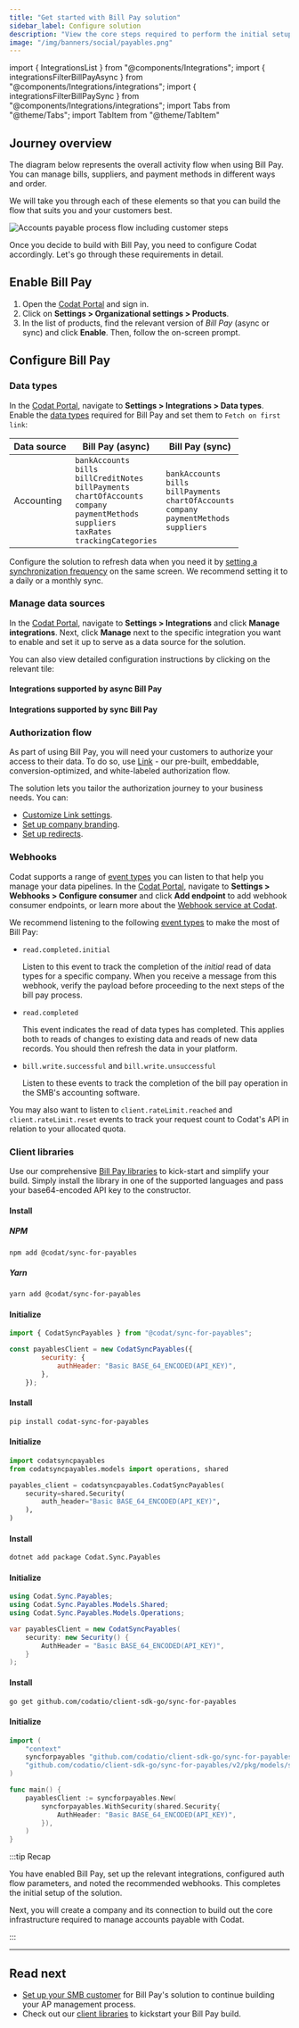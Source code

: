 ```yaml
---
title: "Get started with Bill Pay solution"
sidebar_label: Configure solution
description: "View the core steps required to perform the initial setup for the Bill Pay solution"
image: "/img/banners/social/payables.png"
---
```


import { IntegrationsList } from "@components/Integrations";
import { integrationsFilterBillPayAsync } from "@components/Integrations/integrations";
import { integrationsFilterBillPaySync } from "@components/Integrations/integrations";
import Tabs from "@theme/Tabs";
import TabItem from "@theme/TabItem"

## Journey overview

The diagram below represents the overall activity flow when using Bill Pay. You can manage bills, suppliers, and payment methods in different ways and order. 

We will take you through each of these elements so that you can build the flow that suits you and your customers best.

![Accounts payable process flow including customer steps](/img/payables/payables-process-flow.png)

Once you decide to build with Bill Pay, you need to configure Codat accordingly. Let's go through these requirements in detail.

## Enable Bill Pay

1. Open the <a href="https://app.codat.io" target="_blank">Codat Portal</a> and sign in.
2. Click on **Settings > Organizational settings > Products**.
3. In the list of products, find the relevant version of _Bill Pay_ (async or sync) and click **Enable**. Then, follow the on-screen prompt.

## Configure Bill Pay

### Data types

In the <a href="https://app.codat.io" target="_blank">Codat Portal</a>, navigate to **Settings > Integrations > Data types**. Enable the [data types](/core-concepts/data-type-settings#override-the-default-sync-settings) required for Bill Pay and set them to `Fetch on first link`: 

| Data source | Bill Pay (async)                   | Bill Pay (sync)                                                                                                                                                   |
|-------------|--------------------------------------------------------------------------------------------------------------------------------------------------------------------------------|-------------------------|
| Accounting  | `bankAccounts`<br/> `bills`<br/> `billCreditNotes`<br/> `billPayments`<br/> `chartOfAccounts`<br/> `company`<br/> `paymentMethods`<br/> `suppliers`<br/> `taxRates`<br/> `trackingCategories` |`bankAccounts`<br/> `bills`<br/> `billPayments`<br/> `chartOfAccounts`<br/> `company`<br/> `paymentMethods`<br/> `suppliers`<br/> |

Configure the solution to refresh data when you need it by [setting a synchronization frequency](/core-concepts/data-type-settings#choose-a-synchronization-frequency) on the same screen. We recommend setting it to a daily or a monthly sync.

### Manage data sources

In the <a href="https://app.codat.io" target="_blank">Codat Portal</a>, navigate to **Settings > Integrations** and click **Manage integrations**. Next, click **Manage** next to the specific integration you want to enable and set it up to serve as a data source for the solution. 

You can also view detailed configuration instructions by clicking on the relevant tile:

#### Integrations supported by async Bill Pay

<IntegrationsList filter={integrationsFilterBillPayAsync} />

#### Integrations supported by sync Bill Pay

<IntegrationsList filter={integrationsFilterBillPaySync} />

### Authorization flow

As part of using Bill Pay, you will need your customers to authorize your access to their data. To do so, use [Link](/auth-flow/authorize-embedded-link) - our pre-built, embeddable, conversion-optimized, and white-labeled authorization flow.

The solution lets you tailor the authorization journey to your business needs. You can:

* [Customize Link settings](/auth-flow/customize/customize-link).
* [Set up company branding](/auth-flow/customize/branding).
* [Set up redirects](/auth-flow/customize/set-up-redirects).

### Webhooks

Codat supports a range of [event types](/using-the-api/webhooks/event-types) you can listen to that help you manage your data pipelines. In the <a href="https://app.codat.io" target="_blank">Codat Portal</a>, navigate to **Settings > Webhooks > Configure consumer** and click **Add endpoint** to add webhook consumer endpoints, or learn more about the [Webhook service at Codat](/using-the-api/webhooks/overview).

We recommend listening to the following [event types](/using-the-api/webhooks/event-types) to make the most of Bill Pay:

- `read.completed.initial`

  Listen to this event to track the completion of the *initial* read of data types for a specific company. When you receive a message from this webhook, verify the payload before proceeding to the next steps of the bill pay process. 

- `read.completed`

  This event indicates the read of data types has completed. This applies both to reads of changes to existing data and reads of new data records. You should then refresh the data in your platform.

- `bill.write.successful` and `bill.write.unsuccessful`

  Listen to these events to track the completion of the bill pay operation in the SMB's accounting software. 

You may also want to listen to `client.rateLimit.reached` and `client.rateLimit.reset` events to track your request count to Codat's API in relation to your allocated quota. 

### Client libraries

Use our comprehensive [Bill Pay libraries](/get-started/libraries) to kick-start and simplify your build. Simply install the library in one of the supported languages and pass your base64-encoded API key to the constructor.

<Tabs groupId="language">

<TabItem value="nodejs" label="TypeScript">

#### Install

##### NPM
```sh
npm add @codat/sync-for-payables
```

##### Yarn
```sh
yarn add @codat/sync-for-payables
```

#### Initialize

```javascript
import { CodatSyncPayables } from "@codat/sync-for-payables";

const payablesClient = new CodatSyncPayables({
        security: {
            authHeader: "Basic BASE_64_ENCODED(API_KEY)",
        },
    });
```

</TabItem>

<TabItem value="python" label="Python">

#### Install

```sh
pip install codat-sync-for-payables
```

#### Initialize

```python
import codatsyncpayables
from codatsyncpayables.models import operations, shared

payables_client = codatsyncpayables.CodatSyncPayables(
    security=shared.Security(
        auth_header="Basic BASE_64_ENCODED(API_KEY)",
    ),
)
```

</TabItem>

<TabItem value="csharp" label="C#">

#### Install

```sh
dotnet add package Codat.Sync.Payables
```

#### Initialize

```csharp
using Codat.Sync.Payables;
using Codat.Sync.Payables.Models.Shared;
using Codat.Sync.Payables.Models.Operations;

var payablesClient = new CodatSyncPayables(
    security: new Security() {
        AuthHeader = "Basic BASE_64_ENCODED(API_KEY)",
    }
);
```

</TabItem>

<TabItem value="go" label="Go">

#### Install

```sh
go get github.com/codatio/client-sdk-go/sync-for-payables
```

#### Initialize

```go
import (
	"context"
	syncforpayables "github.com/codatio/client-sdk-go/sync-for-payables/v2"
	"github.com/codatio/client-sdk-go/sync-for-payables/v2/pkg/models/shared"
)

func main() {
	payablesClient := syncforpayables.New(
		syncforpayables.WithSecurity(shared.Security{
			AuthHeader: "Basic BASE_64_ENCODED(API_KEY)",
		}),
	)
}
```

</TabItem>

</Tabs>

:::tip Recap

You have enabled Bill Pay, set up the relevant integrations, configured auth flow parameters, and noted the recommended webhooks. This completes the initial setup of the solution.

Next, you will create a company and its connection to build out the core infrastructure required to manage accounts payable with Codat. 

:::

--- 

## Read next

* [Set up your SMB customer](/payables/configure-customer) for Bill Pay's solution to continue building your AP management process.
* Check out our [client libraries](/get-started/libraries) to kickstart your Bill Pay build.